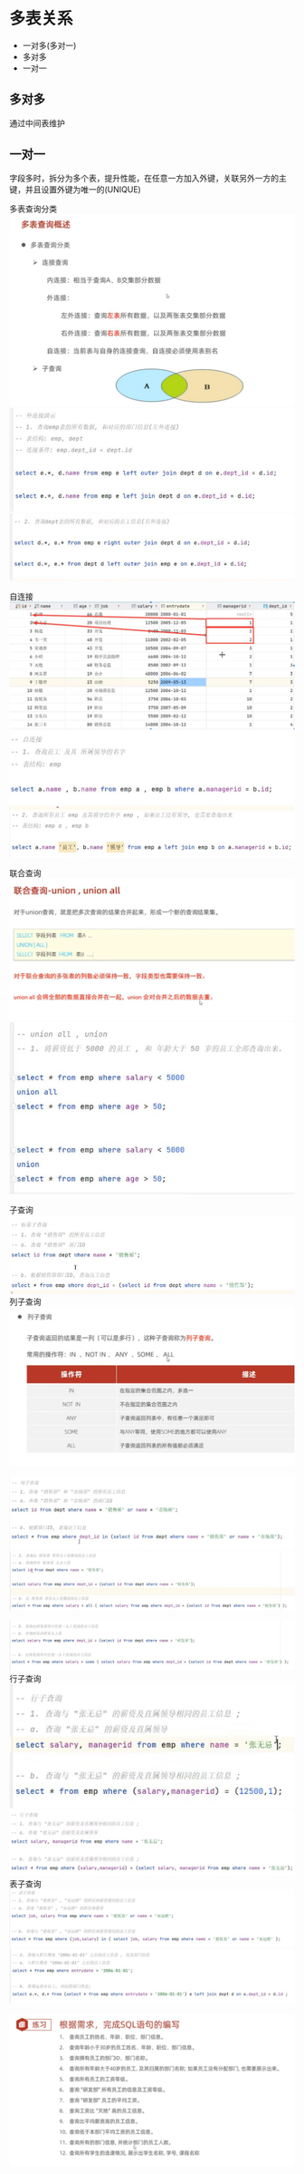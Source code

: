 # 多表关系

- 一对多(多对一)
- 多对多
- 一对一

## 多对多
通过中间表维护

## 一对一
字段多时，拆分为多个表，提升性能，在任意一方加入外键，关联另外一方的主键，并且设置外键为唯一的(UNIQUE)


多表查询分类
![](multitable_files/1.jpg)
![](multitable_files/2.jpg)
![](multitable_files/3.jpg)

自连接
![](multitable_files/4.jpg)
![](multitable_files/5.jpg)
![](multitable_files/6.jpg)

联合查询
![](multitable_files/8.jpg)
![](multitable_files/7.jpg)

子查询
![](multitable_files/9.jpg)
列子查询
![](multitable_files/10.jpg)

![](multitable_files/11.jpg)
![](multitable_files/12.jpg)

![](multitable_files/13.jpg)
行子查询
![](multitable_files/14.jpg)
![](multitable_files/15.jpg)
表子查询
![](multitable_files/16.jpg)
![](multitable_files/17.jpg)

![](multitable_files/18.jpg)
